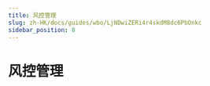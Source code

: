 ```yaml
---
title: 风控管理
slug: zh-HK/docs/guides/wbo/LjNDwiZERi4r4skdM8dc6PbOnkc
sidebar_position: 8
---
```



# 风控管理

